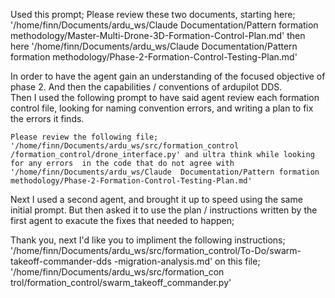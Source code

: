 Used this prompt; Please review these two documents, starting here; 
  '/home/finn/Documents/ardu_ws/Claude Documentation/Pattern formation 
  methodology/Master-Multi-Drone-3D-Formation-Control-Plan.md' then here 
  '/home/finn/Documents/ardu_ws/Claude Documentation/Pattern formation 
  methodology/Phase-2-Formation-Control-Testing-Plan.md'

  In order to have the agent gain an understanding of the focused objective of phase 2. And then the capabilities / conventions of ardupilot DDS.  
  Then I used the following prompt to have said agent review each formation control file, looking for naming convention errors, and writing a plan to fix the errors it finds.

`Please review the following file; '/home/finn/Documents/ardu_ws/src/formation_control
  /formation_control/drone_interface.py' and ultra think while looking for any errors 
  in the code that do not agree with '/home/finn/Documents/ardu_ws/Claude 
  Documentation/Pattern formation 
  methodology/Phase-2-Formation-Control-Testing-Plan.md'`

  Next I used a second agent, and brought it up to speed using the same initial prompt. But then asked it to use the plan / instructions written by the first agent to exacute the fixes that needed to happen;

  Thank you, next I'd like you to impliment the following instructions; 
  '/home/finn/Documents/ardu_ws/src/formation_control/To-Do/swarm-takeoff-commander-dds
  -migration-analysis.md' on this file; '/home/finn/Documents/ardu_ws/src/formation_con
  trol/formation_control/swarm_takeoff_commander.py'